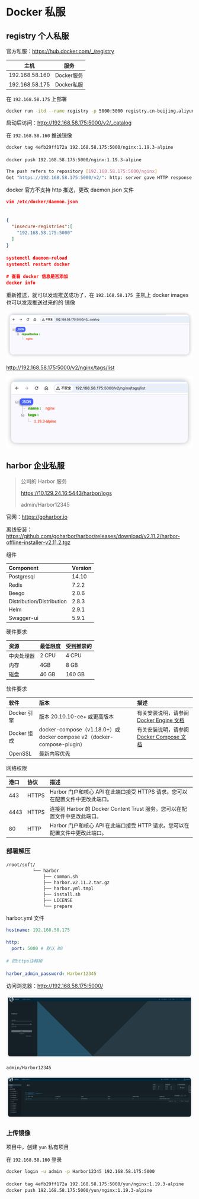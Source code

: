 # Docker 私服



## registry 个人私服

官方私服：https://hub.docker.com/_/registry

| 主机           | 服务       |
| -------------- | ---------- |
| 192.168.58.160 | Docker服务 |
| 192.168.58.175 | Docker私服 |

在 `192.168.58.175` 上部署 

```sh
docker run -itd --name registry -p 5000:5000 registry.cn-beijing.aliyuncs.com/yuncenliu/registry:2.8.3
```

启动后访问：http://192.168.58.175:5000/v2/_catalog 



在 `192.168.58.160` 推送镜像

```sh
docker tag 4efb29ff172a 192.168.58.175:5000/nginx:1.19.3-alpine

docker push 192.168.58.175:5000/nginx:1.19.3-alpine
```

```sh
The push refers to repository [192.168.58.175:5000/nginx]
Get "https://192.168.58.175:5000/v2/": http: server gave HTTP response to HTTPS client
```

docker 官方不支持 http 推送，更改 daemon.json 文件

```json
vim /etc/docker/daemon.json


{
  "insecure-registries":[
    "192.168.58.175:5000"
  ]
}

systemctl daemon-reload
systemctl restart docker

# 查看 docker 信息是否添加
docker info


```

重新推送，就可以发现推送成功了，在  `192.168.58.175 `主机上 docker images 也可以发现推送过来的的 镜像

![image-20241220135502196](images/05-docker%E7%A7%81%E6%9C%8D/image-20241220135502196.png)

http://192.168.58.175:5000/v2/nginx/tags/list

![image-20241220140935482](images/05-docker%E7%A7%81%E6%9C%8D/image-20241220140935482.png)





## harbor 企业私服

> 公司的 Harbor 服务
>
> https://10.129.24.16:5443/harbor/logs
>
> admin/Harbor12345



官网：https://goharbor.io

离线安装：https://github.com/goharbor/harbor/releases/download/v2.11.2/harbor-offline-installer-v2.11.2.tgz



组件

| Component                 | Version |
| :------------------------ | :------ |
| Postgresql                | 14.10   |
| Redis                     | 7.2.2   |
| Beego                     | 2.0.6   |
| Distribution/Distribution | 2.8.3   |
| Helm                      | 2.9.1   |
| Swagger-ui                | 5.9.1   |



硬件要求

| 资源       | 最低限度 | 受到推崇的 |
| :--------- | :------- | :--------- |
| 中央处理器 | 2 CPU    | 4 CPU      |
| 内存       | 4GB      | 8 GB       |
| 磁盘       | 40 GB    | 160 GB     |

软件要求

| 软件        | 版本                                                         | 描述                                                         |
| :---------- | :----------------------------------------------------------- | :----------------------------------------------------------- |
| Docker 引擎 | 版本 20.10.10-ce+ 或更高版本                                 | 有关安装说明，请参阅 [Docker Engine 文档](https://docs.docker.com/engine/installation/) |
| Docker 组成 | docker-compose（v1.18.0+）或 docker compose v2（docker-compose-plugin） | 有关安装说明，请参阅 [Docker Compose 文档](https://docs.docker.com/compose/install/) |
| OpenSSL     | 最新内容优先                                                 |                                                              |

网络权限

| 港口 | 协议  | 描述                                                         |
| :--- | :---- | :----------------------------------------------------------- |
| 443  | HTTPS | Harbor 门户和核心 API 在此端口接受 HTTPS 请求。您可以在配置文件中更改此端口。 |
| 4443 | HTTPS | 连接到 Harbor 的 Docker Content Trust 服务。您可以在配置文件中更改此端口。 |
| 80   | HTTP  | Harbor 门户和核心 API 在此端口接受 HTTP 请求。您可以在配置文件中更改此端口。 |



### 部署解压

```
/root/soft/
          └── harbor
              ├── common.sh
              ├── harbor.v2.11.2.tar.gz
              ├── harbor.yml.tmpl
              ├── install.sh
              ├── LICENSE
              └── prepare
```



harbor.yml  文件

```yaml
hostname: 192.168.58.175

http:
  port: 5000 # 默认 80 

# 把https注释掉

harbor_admin_password: Harbor12345
```

访问浏览器：http://192.168.58.175:5000/

![image-20241220142950715](images/05-docker%E7%A7%81%E6%9C%8D/image-20241220142950715.png)

```sh
admin/Harbor12345
```



![image-20241220143843437](images/05-docker%E7%A7%81%E6%9C%8D/image-20241220143843437.png)



### 上传镜像

项目中，创建 `yun` 私有项目

在 `192.168.58.160` 登录

```sh
docker login -u admin -p Harbor12345 192.168.58.175:5000

docker tag 4efb29ff172a 192.168.58.175:5000/yun/nginx:1.19.3-alpine
docker push 192.168.58.175:5000/yun/nginx:1.19.3-alpine

```

